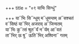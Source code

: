 +++
title = "०९ याभिः सिन्धुं"

+++
या᳓भिः सि᳓न्धुम् म᳓धुमन्तम् अ᳓सश्चतं  
व᳓सिष्ठं या᳓भिर् अजराव् अ᳓जिन्वतम्  
या᳓भिः कु᳓त्सं श्रुत᳓र्यं न᳓र्यम् आ᳓वतं  
ता᳓भिर् ऊ षु᳓ ऊति᳓भिर् अश्विना᳓ गतम्